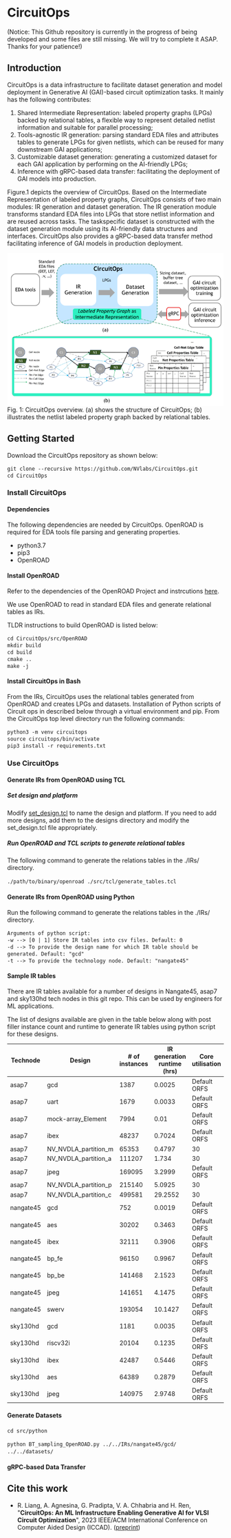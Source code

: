 # CircuitOps
(Notice: This Github repository is currently in the progress of being developed and some files are still missing. We will try to complete it ASAP. Thanks for your patience!)
## Introduction

CircuitOps is a data infrastructure to facilitate dataset generation and model deployment in Generative AI (GAI)-based circuit optimization tasks. It mainly has the following contributes:
1) Shared Intermediate Representation: labeled property graphs (LPGs) backed by relational tables, a flexible way to represent detailed netlist information and suitable for parallel processing;
2) Tools-agnostic IR generation: parsing standard EDA files and attributes tables to generate LPGs for given netlists, which can be reused for many
downstream GAI applications;
3) Customizable dataset generation: generating a customized dataset for each GAI application by performing on the AI-friendly LPGs;
4) Inference with gRPC-based data transfer: facilitating the
deployment of GAI models into production.

Figure.1 depicts the overview of CircuitOps. Based on the Intermediate Representation of labeled property graphs, CircuitOps consists of two main modules: IR generation and dataset generation.
The IR generation module transforms standard EDA files into LPGs
that store netlist information and are reused across tasks. The taskspecific dataset is constructed with the dataset generation module
using its AI-friendly data structures and interfaces. CircuitOps also
provides a gRPC-based data transfer method facilitating inference
of GAI models in production deployment.

<img src="etc/CircuitOps-overview.png"
     alt="Markdown Monster icon"
     style="float: left; margin-right: 10px;" />

Fig. 1: CircuitOps overview. (a) shows the structure of CircuitOps; (b) illustrates the netlist labeled property graph backed by relational tables.


## Getting Started

Download the CircuitOps repository as shown below:


```
git clone --recursive https://github.com/NVlabs/CircuitOps.git
cd CircuitOps
```


### Install CircuitOps


#### Dependencies

The following dependencies are needed by CircuitOps. OpenROAD is required for EDA tools file parsing and generating properties.

- python3.7
- pip3
- OpenROAD


#### Install OpenROAD

Refer to the dependencies of the OpenROAD Project and instrcutions [here](https://openroad.readthedocs.io/en/latest/main/README.html#build-openroad).

We use OpenROAD to read in standard EDA files and generate relational tables as IRs.


TLDR instructions to build OpenROAD is listed below:

```
cd CircuitOps/src/OpenROAD
mkdir build
cd build
cmake ..
make -j
```

#### Install CircuitOps in Bash

From the IRs, CircuitOps uses the relational tables generated from OpenROAD and creates LPGs and datasets.  Installation of Python scripts of Circuit ops in described below through a virtual environment and pip.  From the CircuitOps top level directory run the following commands:

```
python3 -m venv circuitops
source circuitops/bin/activate
pip3 install -r requirements.txt
```

### Use CircuitOps


#### Generate IRs from OpenROAD using TCL

##### Set design and platform

Modify [set_design.tcl](./src/tcl/set_design.tcl) to name the design and platform. If you need to add more designs, add them to the designs directory and modify the set_design.tcl file appropriately.

##### Run OpenROAD and TCL scripts to generate relational tables

The following command to generate the relations tables in the ./IRs/ directory.

```./path/to/binary/openroad ./src/tcl/generate_tables.tcl```

#### Generate IRs from OpenROAD using Python
Run the following command to generate the relations tables in the ./IRs/ directory.

```./path/to/binary/openroad -python ./src/python/generate_tables.py -w 1 -d <design_name>  -t <tech_node>
Arguments of python script:
-w --> [0 | 1] Store IR tables into csv files. Default: 0
-d --> To provide the design name for which IR table should be generated. Default: "gcd"
-t --> To provide the technology node. Default: "nangate45"
```

#### Sample IR tables
There are IR tables available for a number of designs in Nangate45, asap7 and sky130hd tech nodes in this git repo. This can be used by engineers for ML applications.

The list of designs available are given in the table below along with post filler instance count and runtime to generate IR tables using python script for these designs.

|Technode |Design              |# of instances|IR generation runtime (hrs)|Core utilisation|
|---------|--------------------|--------------|---------------------------|----------------|
|asap7    |gcd                 |1387          |0.0025                     |Default ORFS    |
|asap7    |uart                |1679          |0.0033                     |Default ORFS    |
|asap7    |mock-array_Element  |7994          |0.01                       |Default ORFS    |
|asap7    |ibex                |48237         |0.7024                     |Default ORFS    |
|asap7    |NV_NVDLA_partition_m|65353         |0.4797                     |30              |
|asap7    |NV_NVDLA_partition_a|111207        |1.734                      |30              |
|asap7    |jpeg                |169095        |3.2999                     |Default ORFS    |
|asap7    |NV_NVDLA_partition_p|215140        |5.0925                     |30              |
|asap7    |NV_NVDLA_partition_c|499581        |29.2552                    |30              |
|nangate45|gcd                 |752           |0.0019                     |Default ORFS    |
|nangate45|aes                 |30202         |0.3463                     |Default ORFS    |
|nangate45|ibex                |32111         |0.3906                     |Default ORFS    |
|nangate45|bp_fe               |96150         |0.9967                     |Default ORFS    |
|nangate45|bp_be               |141468        |2.1523                     |Default ORFS    |
|nangate45|jpeg                |141651        |4.1475                     |Default ORFS    |
|nangate45|swerv               |193054        |10.1427                    |Default ORFS    |
|sky130hd |gcd                 |1181          |0.0035                     |Default ORFS    |
|sky130hd |riscv32i            |20104         |0.1235                     |Default ORFS    |
|sky130hd |ibex                |42487         |0.5446                     |Default ORFS    |
|sky130hd |aes                 |64389         |0.2879                     |Default ORFS    |
|sky130hd |jpeg                |140975        |2.9748                     |Default ORFS    |

#### Generate Datasets
```cd src/python```

```python BT_sampling_OpenROAD.py ../../IRs/nangate45/gcd/ ../../datasets/```

#### gRPC-based Data Transfer



## Cite this work

* R. Liang, A. Agnesina, G. Pradipta, V. A. Chhabria and H. Ren, "**CircuitOps: An ML Infrastructure Enabling Generative AI for VLSI Circuit Optimization**", 2023 IEEE/ACM International Conference on Computer Aided Design (ICCAD). ([preprint](https://ieeexplore.ieee.org/abstract/document/10323611))


